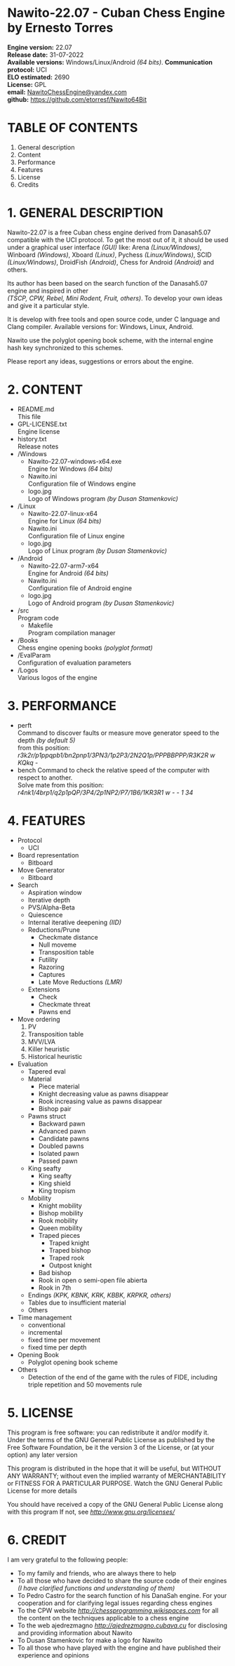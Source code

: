 # Nawito-22.07 - Cuban Chess Engine by Ernesto Torres

**Engine version:** 22.07  
**Release date:** 31-07-2022  
**Available versions:** Windows/Linux/Android _(64 bits)_. 
**Communication protocol:** UCI  
**ELO estimated:** 2690  
**License:** GPL  
**email:** NawitoChessEngine@yandex.com  
**github:** https://github.com/etorresf/Nawito64Bit  


# TABLE OF CONTENTS
1. General description
2. Content
3. Performance
4. Features
5. License
6. Credits


# 1. GENERAL DESCRIPTION

Nawito-22.07 is a free Cuban chess engine derived from Danasah5.07 compatible with the UCI protocol. 
To get the most out of it, it should be used under a graphical user interface _(GUI)_ like: 
Arena _(Linux/Windows)_, Winboard _(Windows)_, Xboard _(Linux)_, Pychess _(Linux/Windows)_, 
SCID _(Linux/Windows)_, DroidFish _(Android)_, Chess for Android _(Android)_ and others.

Its author has been based on the search function of the Danasah5.07 engine and inspired in other  
_(TSCP, CPW, Rebel, Mini Rodent, Fruit, others)_. To develop your own ideas and give it a particular style.

It is develop with free tools and open source code, under C language and Clang compiler.
Available versions for: Windows, Linux, Android.

Nawito use the polyglot opening book scheme, with the internal engine hash key synchronized to this schemes.

Please report any ideas, suggestions or errors about the engine.


# 2. CONTENT

* README.md  
  This file
* GPL-LICENSE.txt  
  Engine license
* history.txt  
  Release notes
* /Windows
  * Nawito-22.07-windows-x64.exe  
    Engine for Windows _(64 bits)_
  * Nawito.ini  
    Configuration file of Windows engine
  * logo.jpg  
    Logo of Windows program _(by Dusan Stamenkovic)_
* /Linux
  * Nawito-22.07-linux-x64  
    Engine for Linux _(64 bits)_
  * Nawito.ini  
    Configuration file of Linux engine
  * logo.jpg  
    Logo of Linux program _(by Dusan Stamenkovic)_
* /Android
  * Nawito-22.07-arm7-x64  
      Engine for Android _(64 bits)_
  * Nawito.ini  
    Configuration file of Android engine
  * logo.jpg  
    Logo of Android program _(by Dusan Stamenkovic)_
* /src  
  Program code
  * Makefile  
    Program compilation manager
* /Books  
  Chess engine opening books _(polyglot format)_
* /EvalParam  
  Configuration of evaluation parameters  
* /Logos  
  Various logos of the engine

# 3. PERFORMANCE

* perft <n>  
    Command to discover faults or measure move generator speed to the depth <n> _(by default 5)_  
    from this position: _r3k2r/p1ppqpb1/bn2pnp1/3PN3/1p2P3/2N2Q1p/PPPBBPPP/R3K2R w KQkq -_
* bench
    Command to check the relative speed of the computer with respect to another.  
    Solve mate from this position: _r4nk1/4brp1/q2p1pQP/3P4/2p1NP2/P7/1B6/1KR3R1 w - - 1 34_


# 4. FEATURES

* Protocol
  * UCI
* Board representation
  * Bitboard
* Move Generator
  * Bitboard
* Search
  * Aspiration window
  * Iterative depth
  * PVS/Alpha-Beta
  * Quiescence
  * Internal iterative deepening _(IID)_
  * Reductions/Prune
    * Checkmate distance
    * Null moveme
    * Transposition table
    * Futility
    * Razoring
    * Captures
    * Late Move Reductions _(LMR)_
  * Extensions
    * Check
    * Checkmate threat
    * Pawns end
* Move ordering
  1. PV
  2. Transposition table
  3. MVV/LVA
  4. Killer heuristic
  5. Historical heuristic
* Evaluation
  * Tapered eval
  * Material
    * Piece material
    * Knight decreasing value as pawns disappear
    * Rook increasing value as pawns disappear
    * Bishop pair
  * Pawns struct
    * Backward pawn
    * Advanced pawn
    * Candidate pawns
    * Doubled pawns
    * Isolated pawn
    * Passed pawn
  * King seafty
    * King seafty
    * King shield
    * King tropism
  * Mobility
    * Knight mobility
    * Bishop mobility
    * Rook mobility
    * Queen mobility
    * Traped pieces
      * Traped knight
      * Traped bishop
      * Traped rook
      * Outpost knight
    * Bad bishop
    * Rook in open o semi-open file abierta
    * Rook in 7th
  * Endings _(KPK, KBNK, KRK, KBBK, KRPKR, others)_
  * Tables due to insufficient material
  * Others
* Time management
  * conventional
  * incremental
  * fixed time per movement
  * fixed time per depth
* Opening Book
  * Polyglot opening book scheme
* Others
  * Detection of the end of the game with the rules of FIDE, including triple repetition and 50 movements rule


# 5. LICENSE

This program is free software: you can redistribute it and/or modify it. Under the terms of the
GNU General Public License as published by the Free Software Foundation, be it the version 3 of the 
License, or (at your option) any later version

This program is distributed in the hope that it will be useful, but WITHOUT ANY WARRANTY; without
even the implied warranty of MERCHANTABILITY or FITNESS FOR A PARTICULAR PURPOSE. Watch the
GNU General Public License for more details

You should have received a copy of the GNU General Public License along with this program
If not, see _http://www.gnu.org/licenses/_


# 6. CREDIT

I am very grateful to the following people:

* To my family and friends, who are always there to help
* To all those who have decided to share the source code of their engines _(I have clarified functions and understanding of them)_
* To Pedro Castro for the search function of his DanaSah engine. For your cooperation and for clarifying legal issues regarding chess engines
* To the CPW website _http://chessprogramming.wikispaces.com_ for all the content on the techniques applicable to a chess engine
* To the web ajedrezmagno _http://ajedrezmagno.cubava.cu_ for disclosing and providing information about Nawito
* To Dusan Stamenkovic for make a logo for Nawito
* To all those who have played with the engine and have published their experience and opinions
